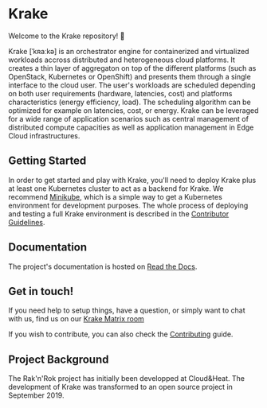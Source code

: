 # Krake

Welcome to the Krake repository! :octopus:

Krake [ˈkʀaːkə] is an orchestrator engine for containerized and virtualized
workloads accross distributed and heterogeneous cloud platforms. It creates a
thin layer of aggregaton on top of the different platforms (such as OpenStack,
Kubernetes or OpenShift) and presents them through a single interface to the
cloud user. The user's workloads are scheduled depending on both user
requirements (hardware, latencies, cost) and platforms characteristics (energy
efficiency, load). The scheduling algorithm can be optimized for example on
latencies, cost, or energy. 
Krake can be leveraged for a wide range of application scenarios such as 
central management of distributed compute capacities as well as application 
management in Edge Cloud infrastructures.


## Getting Started

In order to get started and play with Krake, you'll need to deploy Krake
plus at least one Kubernetes cluster to act as a backend for Krake. We
recommend
[Minikube](https://kubernetes.io/docs/setup/learning-environment/minikube/),
which is a simple way to get a Kubernetes environment for development
purposes. The whole process of deploying and testing a full Krake environment
is described in the [Contributor
Guidelines](CONTRIBUTING.md#setup-a-development-environment).


## Documentation

The project's documentation is hosted on [Read the
Docs](https://rak-n-rok.readthedocs.io/en/latest/).


## Get in touch!

If you need help to setup things, have a question, or simply want to chat with
us, find us on our [Krake Matrix
room](https://riot.im/app/#/room/#krake:matrix.org)

If you wish to contribute, you can also check the
[Contributing](CONTRIBUTING.md) guide.


## Project Background

The Rak'n'Rok project has initially been developped at Cloud&Heat. The
development of Krake was transformed to an open source project in September 2019.
